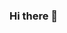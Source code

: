 ### Hi there 👋

<!--
**AbdullahNaser94/AbdullahNaser94** is a ✨ _special_ ✨ repository because its `README.md` (this file) appears on your GitHub profile.

Here are some ideas to get you started:

[Contribution guidelines for this project](docs/CONTRIBUTING.md)


- 🔭 I’m currently working on ... someThink
- 🌱 I’m currently learning ...
- 👯 I’m looking to collaborate on ...
- 🤔 I’m looking for help with ...
- 💬 Ask me about ...
- 📫 How to reach me: ...
- 😄 Pronouns: ...
- ⚡ Fun fact: ...
-->
